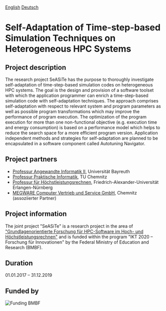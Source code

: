 [English](index_en.md) [Deutsch](index.md)

# Self-Adaptation of Time-step-based Simulation Techniques on Heterogeneous HPC Systems

## Project description

The research project SeASiTe has the purpose to thoroughly investigate
self-adaptation of time-step-based simulation codes on heterogeneous HPC
systems. The goal is the design and provision of a software toolset with which
the application programmer can enrich a time-step-based simulation code with
self-adaptation techniques. The approach comprises self-adaptation with
respect to relevant system and program parameters as well as possible program
transformations which may improve the performance of program execution. The
optimization of the program execution for more than one non-functional
objective (e.g. execution time and energy consumption) is based on a
performance model which helps to reduce the search space for a more efficient
program version. Application independent methods and strategies for
self-adaptation are planned to be encapsulated in a software component called
Autotuning Navigator.

## Project partners

* [Professur Angewandte Informatik II](http://www.ai2.uni-bayreuth.de/en/), Universität Bayreuth
* [Professur Praktische Informatik](https://www.tu-chemnitz.de/informatik/PI/index.php.en), TU Chemnitz
* [Professur für Höchstleistungsrechnen](http://www.hpc.informatik.uni-erlangen.de/), Friedrich-Alexander-Universität Erlangen-Nürnberg
* [MEGWARE Computer Vertrieb und Service GmbH](http://www.megware.com/en.html), Chemnitz (assoziierter Partner)

## Project information

The joint project "SeASiTe" is a research project in the area of
["Grundlagenorientierte Forschung für HPC-Software im Hoch- und
Höchstleistungsrechnen"](https://www.bmbf.de/foerderungen/bekanntmachung.php?B=1105)
and is funded within the program "IKT 2020 – Forschung für Innovationen" by
the Federal Ministry of Education and Research (BMBF).

## Duration

01.01.2017 – 31.12.2019 

## Funded by

![Funding BMBF](https://raw.githubusercontent.com/wiki/RRZE-HPC/likwid/images/BMBF.png)
